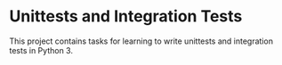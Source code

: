 # Unittests and Integration Tests
This project contains tasks for learning to write unittests and integration tests in Python 3.

